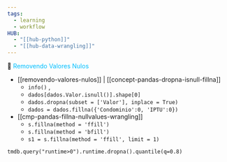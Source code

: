 ```yaml
---
tags:
  - learning
  - workflow
HUB:
  - "[[hub-python]]"
  - "[[hub-data-wrangling]]"
---
```



🧿<font color = 00bfff> Removendo Valores Nulos</font>
- [[removendo-valores-nulos]]   | [[concept-pandas-dropna-isnull-fillna]] 
	- `info()` , 
	- `dados[dados.Valor.isnull()].shape[0]` 
	- `dados.dropna(subset = ['Valor'], inplace = True)`
	- `dados = dados.fillna({'Condominio':0, 'IPTU':0})`
-  [[cmp-pandas-fillna-nullvalues-wrangling]]
	- `s.fillna(method = 'ffill')`
	- `s.fillna(method = 'bfill')`
	- `s1 = s.fillna(method = 'ffill', limit = 1)`


```
tmdb.query("runtime>0").runtime.dropna().quantile(q=0.8)
```
